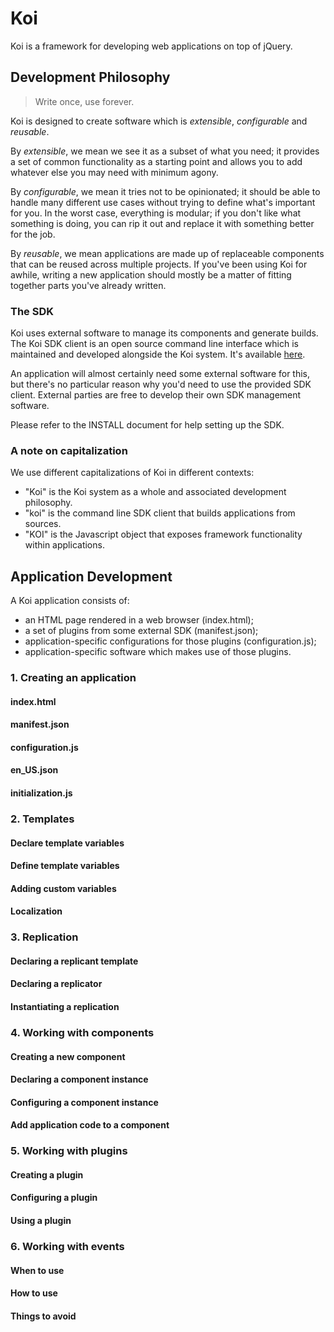 # Koi
Koi is a framework for developing web applications on top of jQuery.

## Development Philosophy
> Write once, use forever.

Koi is designed to create software which is _extensible_, _configurable_ and
_reusable_.

By _extensible_, we mean we see it as a subset of what you need; it provides
a set of common functionality as a starting point and allows you to add
whatever else you may need with minimum agony.

By _configurable_, we mean it tries not to be opinionated; it should
be able to handle many different use cases without trying to define what's
important for you. In the worst case, everything is modular; if you don't
like what something is doing, you can rip it out and replace it with something
better for the job.

By _reusable_, we mean applications are made up of replaceable components that
can be reused across multiple projects. If you've been using Koi for awhile,
writing a new application should mostly be a matter of fitting together
parts you've already written.

### The SDK

Koi uses external software to manage its components and generate builds. The
Koi SDK client is an open source command line interface which is maintained
and developed alongside the Koi system. It's available
[here](https://github.com/Knewton/Koi-SDK-Client "Koi SDK Client").

An application will almost certainly need some external software for this, but
there's no particular reason why you'd need to use the provided SDK client.
External parties are free to develop their own SDK management software.

Please refer to the INSTALL document for help setting up the SDK.

### A note on capitalization

We use different capitalizations of Koi in different contexts:

-	"Koi" is the Koi system as a whole and associated development philosophy.
-	"koi" is the command line SDK client that builds applications from sources.
-	"KOI" is the Javascript object that exposes framework functionality within applications.

## Application Development

A Koi application consists of:

-	an HTML page rendered in a web browser (index.html);
-	a set of plugins from some external SDK (manifest.json);
-	application-specific configurations for those plugins (configuration.js);
-	application-specific software which makes use of those plugins.

### 1. Creating an application
#### index.html
#### manifest.json
#### configuration.js
#### en_US.json
#### initialization.js
### 2. Templates
#### Declare template variables
#### Define template variables
#### Adding custom variables
#### Localization
### 3. Replication
#### Declaring a replicant template
#### Declaring a replicator
#### Instantiating a replication
### 4. Working with components
#### Creating a new component
#### Declaring a component instance
#### Configuring a component instance
#### Add application code to a component
### 5. Working with plugins
#### Creating a plugin
#### Configuring a plugin
#### Using a plugin
### 6. Working with events
#### When to use
#### How to use
#### Things to avoid
